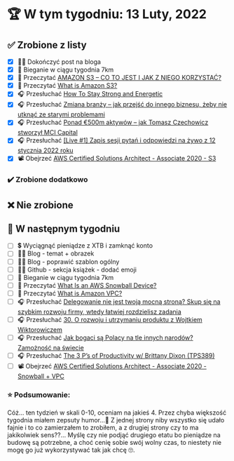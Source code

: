 # 🏆 W tym tygodniu: 13 Luty, 2022

## ✅ Zrobione z listy
- [x] ✍🏽 Dokończyć post na bloga
- [x] 🏃 Bieganie w ciągu tygodnia 7km
- [x] 📗 Przeczytać [AMAZON S3 – CO TO JEST I JAK Z NIEGO KORZYSTAĆ?](https://blog.qlos.com/pl/amazon-s3-co-to-jest-i-jak-z-niego-korzystac/)
- [x] 📗 Przeczytać [What is Amazon S3?](https://docs.aws.amazon.com/AmazonS3/latest/userguide/Welcome.html)
- [x] 🎧 Przesłuchać [How To Stay Strong and Energetic](https://effortlessenglishshow.com/how-to-stay-strong-and-energetic)
- [x] 🎧 Przesłuchać [Zmiana branży – jak przejść do innego biznesu, żeby nie utknąć ze starymi problemami](https://malawielkafirma.pl/zmiana-branzy/)
- [x] 🎧 Przesłuchać [Ponad €500m aktywów – jak Tomasz Czechowicz stworzył MCI Capital](https://zaprojektujswojezycie.pl/ponad-e500m-aktywow-jak-tomasz-czechowicz-stworzyl-mci-capital/)
- [x] 🎧 Przesłuchać [[Live #1] Zapis sesji pytań i odpowiedzi na żywo z 12 stycznia 2022 roku](https://podcasts.google.com/feed/aHR0cHM6Ly9hbmNob3IuZm0vcy8yMzg0NWEzMC9wb2RjYXN0L3Jzcw/episode/ZDU5MzU2MjQtNWRmNy00NGFkLTk0NzAtZDFjZjU0MzM2ZTky?sa=X&ved=2ahUKEwip25jq-ej1AhWKg_0HHXwVBwoQkfYCegQIARAF)
- [x] 📽️ Obejrzeć [AWS Certified Solutions Architect - Associate 2020 - S3](https://youtu.be/Ia-UEYYR44s?t=882)

### ✔️ Zrobione dodatkowo

## ❌ Nie zrobione

## 📝 W następnym tygodniu
- [ ] 💲 Wyciągnąć pieniądze z XTB i zamknąć konto
- [ ] ✍🏽 Blog - temat + obrazek
- [ ] ✍🏽 Blog - poprawić szablon ogólny
- [ ] ✍🏽 Github - sekcja książek - dodać emoji
- [ ] 🏃 Bieganie w ciągu tygodnia 7km
- [ ] 📗 Przeczytać [What Is an AWS Snowball Device?](https://docs.aws.amazon.com/snowball/latest/ug/whatissnowball.html)
- [ ] 📗 Przeczytać [What is Amazon VPC?](https://docs.aws.amazon.com/vpc/latest/userguide/what-is-amazon-vpc.html)
- [ ] 🎧 Przesłuchać [Delegowanie nie jest twoją mocną stroną? Skup się na szybkim rozwoju firmy, wtedy łatwiej rozdzielisz zadania](https://malawielkafirma.pl/delegowanie-zadan/)
- [ ] 🎧 Przesłuchać [30. O rozwoju i utrzymaniu produktu z Wojtkiem Wiktorowiczem](https://bettersoftwaredesign.pl/episodes/30)
- [ ] 🎧 Przesłuchać [Jak bogaci są Polacy na tle innych narodów? Zamożność na świecie](https://inwestomat.eu/jak-bogaci-sa-polacy-na-tle-innych-narodow/)
- [ ] 🎧 Przesłuchać [The 3 P’s of Productivity w/ Brittany Dixon (TPS389)](https://www.asianefficiency.com/podcasts/389-brittany-dixon/)
- [ ] 📽️ Obejrzeć [AWS Certified Solutions Architect - Associate 2020 - Snowball + VPC](https://www.youtube.com/watch?v=Ia-UEYYR44s&t=3926s)

### ⭐ Podsumowanie:
Cóż... ten tydzień w skali 0-10, oceniam na jakieś 4. Przez chyba większość tygodnia miałem zepsuty humor...👀 Z jednej strony niby wszystko się udało fajnie i to co zamierzałem to zrobiłem, a z drugiej strony czy to ma jakikolwiek sens??... Myślę czy nie podjąć drugiego etatu bo pieniądze na budowę są potrzebne, a choć cenię sobie swój wolny czas, to niestety nie mogę go już wykorzystywać tak jak chcę 🙄.

